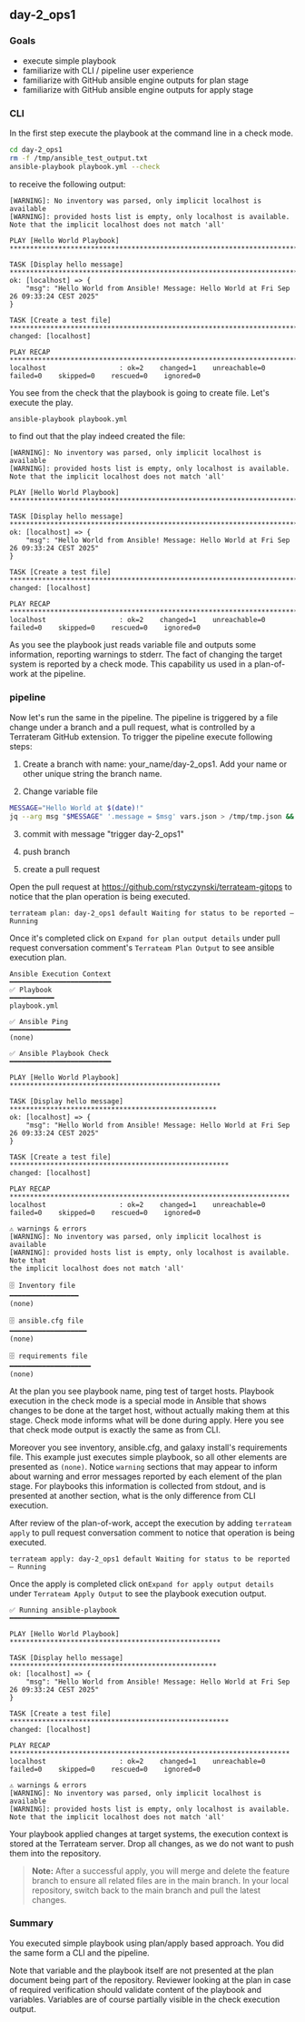 ## day-2_ops1

### Goals

* execute simple playbook
* familiarize with CLI / pipeline user experience
* familiarize with GitHub ansible engine outputs for plan stage
* familiarize with GitHub ansible engine outputs for apply stage

### CLI

In the first step execute the playbook at the command line in a check mode.

```bash
cd day-2_ops1
rm -f /tmp/ansible_test_output.txt
ansible-playbook playbook.yml --check
```

to receive the following output:

```text
[WARNING]: No inventory was parsed, only implicit localhost is available
[WARNING]: provided hosts list is empty, only localhost is available. Note that the implicit localhost does not match 'all'

PLAY [Hello World Playbook] ********************************************************************************

TASK [Display hello message] *******************************************************************************
ok: [localhost] => {
    "msg": "Hello World from Ansible! Message: Hello World at Fri Sep 26 09:33:24 CEST 2025"
}

TASK [Create a test file] **********************************************************************************
changed: [localhost]

PLAY RECAP *************************************************************************************************
localhost                  : ok=2    changed=1    unreachable=0    failed=0    skipped=0    rescued=0    ignored=0  
```

You see from the check that the playbook is going to create file. Let's execute the play.

```bash
ansible-playbook playbook.yml 
```

to find out that the play indeed created the file:

```text
[WARNING]: No inventory was parsed, only implicit localhost is available
[WARNING]: provided hosts list is empty, only localhost is available. Note that the implicit localhost does not match 'all'

PLAY [Hello World Playbook] ********************************************************************************

TASK [Display hello message] *******************************************************************************
ok: [localhost] => {
    "msg": "Hello World from Ansible! Message: Hello World at Fri Sep 26 09:33:24 CEST 2025"
}

TASK [Create a test file] **********************************************************************************
changed: [localhost]

PLAY RECAP *************************************************************************************************
localhost                  : ok=2    changed=1    unreachable=0    failed=0    skipped=0    rescued=0    ignored=0   
```

As you see the playbook just reads variable file and outputs some information, reporting warnings to stderr. The fact of changing the target system is reported by a check mode. This capability us used in a plan-of-work at the pipeline.

### pipeline

Now let's run the same in the pipeline. The pipeline is triggered by a file change under a branch and a pull request, what is controlled by a Terrateram GitHub extension. To trigger the pipeline execute following steps:

1. Create a branch with name: your_name/day-2_ops1. Add your name or other unique string the branch name.

2. Change variable file

```bash
MESSAGE="Hello World at $(date)!"
jq --arg msg "$MESSAGE" '.message = $msg' vars.json > /tmp/tmp.json && mv /tmp/tmp.json vars.json 
```
3. commit with message "trigger day-2_ops1"

4. push branch

5. create a pull request

Open the pull request at https://github.com/rstyczynski/terrateam-gitops to notice that the plan operation is being executed.

```text
terrateam plan: day-2_ops1 default Waiting for status to be reported — Running
```

Once it's completed click on `Expand for plan output details` under pull request conversation comment's `Terrateam Plan Output` to see ansible execution plan.

```text
Ansible Execution Context
━━━━━━━━━━━━━━━━━━━━━━━━━
✅ Playbook
━━━━━━━━━━━
playbook.yml

✅ Ansible Ping
━━━━━━━━━━━━━━━
(none)

✅ Ansible Playbook Check
━━━━━━━━━━━━━━━━━━━━━━━━━

PLAY [Hello World Playbook] ****************************************************

TASK [Display hello message] ***************************************************
ok: [localhost] => {
    "msg": "Hello World from Ansible! Message: Hello World at Fri Sep 26 09:33:24 CEST 2025"
}

TASK [Create a test file] ******************************************************
changed: [localhost]

PLAY RECAP *********************************************************************
localhost                  : ok=2    changed=1    unreachable=0    failed=0    skipped=0    rescued=0    ignored=0   

⚠️ warnings & errors
[WARNING]: No inventory was parsed, only implicit localhost is available
[WARNING]: provided hosts list is empty, only localhost is available. Note that
the implicit localhost does not match 'all'

🗄️ Inventory file
━━━━━━━━━━━━━━━━━
(none)

🗄️ ansible.cfg file
━━━━━━━━━━━━━━━━━━━
(none)

🗄️ requirements file
━━━━━━━━━━━━━━━━━━━━
(none)
```

At the plan you see playbook name, ping test of target hosts. Playbook execution in the check mode is a special mode in Ansible that shows changes to be done at the target host, without actually making them at this stage. Check mode informs what will be done during apply. Here you see that check mode output is exactly the same as from CLI.

Moreover you see inventory, ansible.cfg, and galaxy install's requirements file. This example just executes simple playbook, so all other elements are presented as `(none)`. Notice `warning` sections that may appear to inform about warning and error messages reported by each element of the plan stage. For playbooks this information is collected from stdout, and is presented at another section, what is the only difference from CLI execution.

After review of the plan-of-work, accept the execution by adding `terrateam apply` to pull request conversation comment to notice that operation is being executed.

```text
terrateam apply: day-2_ops1 default Waiting for status to be reported — Running
```

Once the apply is completed click on`Expand for apply output details` under `Terrateam Apply Output` to see the playbook execution output.

```text
✅ Running ansible-playbook
━━━━━━━━━━━━━━━━━━━━━━━━━━━

PLAY [Hello World Playbook] ****************************************************

TASK [Display hello message] ***************************************************
ok: [localhost] => {
    "msg": "Hello World from Ansible! Message: Hello World at Fri Sep 26 09:33:24 CEST 2025"
}

TASK [Create a test file] ******************************************************
changed: [localhost]

PLAY RECAP *********************************************************************
localhost                  : ok=2    changed=1    unreachable=0    failed=0    skipped=0    rescued=0    ignored=0   

⚠️ warnings & errors
[WARNING]: No inventory was parsed, only implicit localhost is available
[WARNING]: provided hosts list is empty, only localhost is available. Note that the implicit localhost does not match 'all'
```

Your playbook applied changes at target systems, the execution context is stored at the Terrateam server. Drop all changes, as we do not want to push them into the repository.

> **Note:** After a successful apply, you will merge and delete the feature branch to ensure all related files are in the main branch. In your local repository, switch back to the main branch and pull the latest changes.

### Summary

You executed simple playbook using plan/apply based approach. You did the same form a CLI and the pipeline.

Note that variable and the playbook itself are not presented at the plan document being part of the repository. Reviewer looking at the plan in case of required verification should validate content of the playbook and variables. Variables are of course partially visible in the check execution output.
